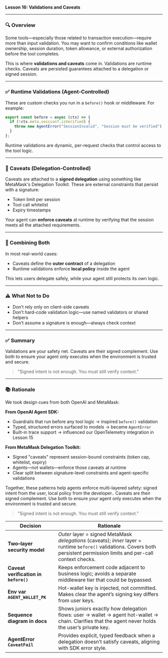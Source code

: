 **Lesson 16: Validations and Caveats**

---

### 🔍 Overview

Some tools—especially those related to transaction execution—require more than input validation. You may want to confirm conditions like wallet ownership, session duration, token allowance, or external authorization before the tool completes.

This is where **validations and caveats** come in. Validations are runtime checks. Caveats are persisted guarantees attached to a delegation or signed session.

---

### ✅ Runtime Validations (Agent-Controlled)

These are custom checks you run in a `before()` hook or middleware. For example:

```ts
export const before = async (ctx) => {
  if (!ctx.meta.session?.isVerified) {
    throw new AgentError("SessionInvalid", "Session must be verified");
  }
};
```

Runtime validations are dynamic, per-request checks that control access to the tool logic.

---

### 🔏 Caveats (Delegation-Controlled)

Caveats are attached to a **signed delegation** using something like MetaMask's Delegation Toolkit. These are external constraints that persist with a signature:

- Token limit per session
- Tool call whitelist
- Expiry timestamps

Your agent can **enforce caveats** at runtime by verifying that the session meets all the attached requirements.

---

### 🧩 Combining Both

In most real-world cases:

- Caveats define the **outer contract** of a delegation
- Runtime validations enforce **local policy** inside the agent

This lets users delegate safely, while your agent still protects its own logic.

---

### ⚠️ What Not to Do

- Don’t rely only on client-side caveats
- Don’t hard-code validation logic—use named validators or shared helpers
- Don’t assume a signature is enough—always check context

---

### ✅ Summary

Validations are your safety net. Caveats are their signed complement. Use both to ensure your agent only executes when the environment is trusted and secure.

> "Signed intent is not enough. You must still verify context."

---

### 📚 Rationale

We took design cues from both OpenAI and MetaMask:

**From OpenAI Agent SDK:**

- Guardrails that run before any tool logic → inspired `before()` validation
- Typed, structured errors surfaced to models → became `AgentError`
- Built-in trace support → influenced our OpenTelemetry integration in Lesson 15

**From MetaMask Delegation Toolkit:**

- Signed "caveats" represent session-bound constraints (token cap, whitelist, expiry)
- Agents—not wallets—enforce those caveats at runtime
- Clear split between signature-level constraints and agent-specific validations

Together, these patterns help agents enforce multi-layered safety: signed intent from the user, local policy from the developer.. Caveats are their signed complement. Use both to ensure your agent only executes when the environment is trusted and secure.

> "Signed intent is not enough. You must still verify context."

| Decision                              | Rationale                                                                                                                                                                      |
| ------------------------------------- | ------------------------------------------------------------------------------------------------------------------------------------------------------------------------------ |
| **Two–layer security model**          | _Outer_ layer = signed MetaMask _delegations_ (caveats); _inner_ layer = runtime `before()` validations. Covers both persistent permission limits and per-call context checks. |
| **Caveat verification in `before()`** | Keeps enforcement code adjacent to business logic; avoids a separate middleware tier that could be bypassed.                                                                   |
| **Env var `AGENT_WALLET_PK`**         | Hot-wallet key is injected, not committed. Makes clear the agent’s signing key differs from user keys.                                                                         |
| **Sequence diagram in docs**          | Shows juniors exactly how delegation flows: user → wallet → agent hot-wallet → chain. Clarifies that the agent never holds the user’s private key.                             |
| **AgentError `CaveatFail`**           | Provides explicit, typed feedback when a delegation doesn’t satisfy caveats, aligning with SDK error style.                                                                    |
